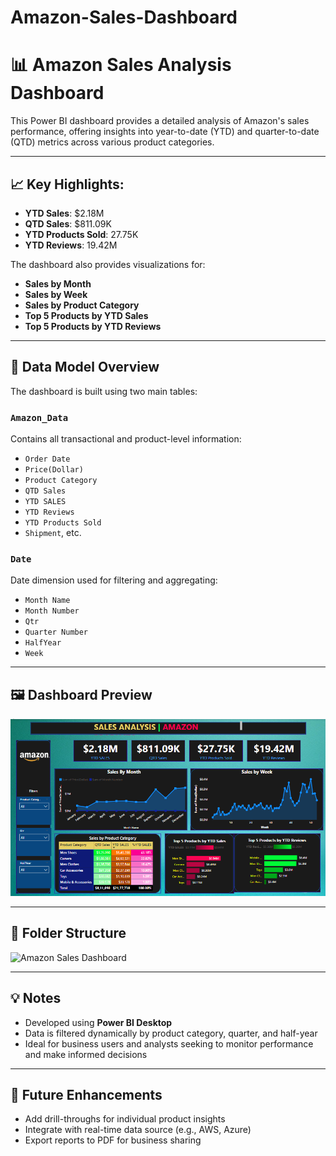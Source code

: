 # Amazon-Sales-Dashboard


# 📊 Amazon Sales Analysis Dashboard

This Power BI dashboard provides a detailed analysis of Amazon's sales performance, offering insights into year-to-date (YTD) and quarter-to-date (QTD) metrics across various product categories.

---

## 📈 Key Highlights:

- **YTD Sales**: $2.18M  
- **QTD Sales**: $811.09K  
- **YTD Products Sold**: 27.75K  
- **YTD Reviews**: 19.42M  

The dashboard also provides visualizations for:
- **Sales by Month**
- **Sales by Week**
- **Sales by Product Category**
- **Top 5 Products by YTD Sales**
- **Top 5 Products by YTD Reviews**

---

## 🧾 Data Model Overview

The dashboard is built using two main tables:

### `Amazon_Data`
Contains all transactional and product-level information:
- `Order Date`
- `Price(Dollar)`
- `Product Category`
- `QTD Sales`
- `YTD SALES`
- `YTD Reviews`
- `YTD Products Sold`
- `Shipment`, etc.

### `Date`
Date dimension used for filtering and aggregating:
- `Month Name`
- `Month Number`
- `Qtr`
- `Quarter Number`
- `HalfYear`
- `Week`

---

## 🖼️ Dashboard Preview

![Amazon Sales Dashboard](./Screenshot.png)

---

## 📁 Folder Structure


![Amazon Sales Dashboard](./Screenshot3.png)





---

## 💡 Notes

- Developed using **Power BI Desktop**
- Data is filtered dynamically by product category, quarter, and half-year
- Ideal for business users and analysts seeking to monitor performance and make informed decisions

---

## 🧠 Future Enhancements

- Add drill-throughs for individual product insights
- Integrate with real-time data source (e.g., AWS, Azure)
- Export reports to PDF for business sharing

